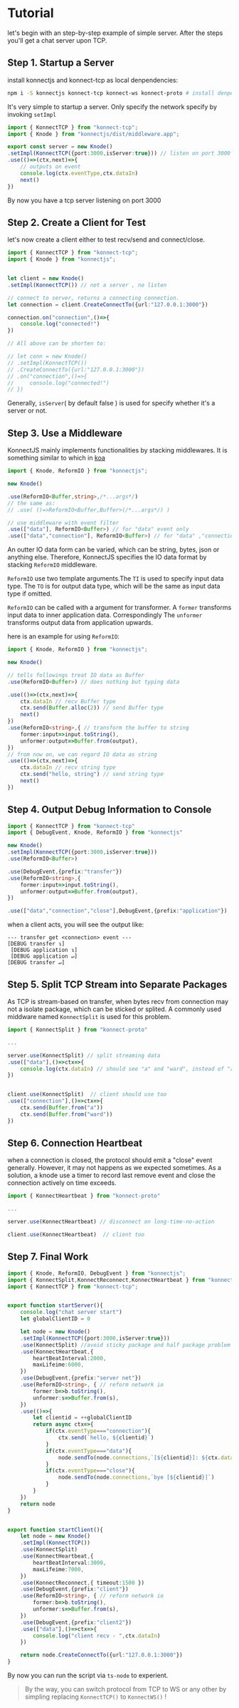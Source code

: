 # Tutorial
let's begin with an step-by-step example of simple server. After the steps you'll get a chat server upon TCP.
## Step 1. Startup a Server
install konnectjs and konnect-tcp as local denpendencies:
```bash
npm i -S konnectjs konnect-tcp konnect-ws konnect-proto # install denpendencies locally
```
It's very simple to startup a server. Only specify the network specify by invoking `setImpl`
```typescript
import { KonnectTCP } from "konnect-tcp";
import { Knode } from "konnectjs/dist/middleware.app";

export const server = new Knode()
.setImpl(KonnectTCP({port:3000,isServer:true})) // listen on port 3000
.use(()=>(ctx,next)=>{
    // outputs on event
    console.log(ctx.eventType,ctx.dataIn)
    next()
})


```
By now you have a tcp server listening on port 3000

## Step 2. Create a Client for Test
let's now create a client either to test recv/send and connect/close.
```typescript
import { KonnectTCP } from "konnect-tcp";
import { Knode } from "konnectjs";


let client = new Knode()
.setImpl(KonnectTCP()) // not a server , no listen

// connect to server, returns a connecting connection.
let connection = client.CreateConnectTo({url:"127.0.0.1:3000"})

connection.on("connection",()=>{
    console.log("connected!")
})

// All above can be shorten to:

// let conn = new Knode()
// .setImpl(KonnectTCP())
// .CreateConnectTo({url:"127.0.0.1:3000"})
// .on("connection",()=>{
//     console.log("connected!")
// })

```
Generally, `isServer`( by default false ) is used for specify whether it's a server or not.

## Step 3. Use a Middleware
KonnectJS mainly implements functionalities by stacking middlewares. It is something similar to which in [koa](https://github.com/koajs/koa)
```typescript
import { Knode, ReformIO } from "konnectjs";

new Knode()

.use(ReformIO<Buffer,string>,/*...args*/)
// the same as:
// .use( ()=>ReformIO<Buffer,Buffer>(/*...args*/) )

// use middleware with event filter
.use(["data"], ReformIO<Buffer>) // for "data" event only
.use(["data","connection"], ReformIO<Buffer>) // for "data" ,"connection" only

```
An outter IO data form can be varied, which can be string, bytes, json or anything else. Therefore, KonnectJS specifies the IO data format by stacking `ReformIO` middleware.

`ReformIO` use two template arguments.The `TI` is used to specify input data type. The `TO` is for output data type, which will be the same as input data type if omitted.

`ReformIO` can be called with a argument for transformer. A `former` transforms input data to inner application data. Correspondingly The `unformer` transforms output data from application upwards.

here is an example for using `ReformIO`:
```typescript
import { Knode, ReformIO } from "konnectjs";

new Knode()

// tells followings treat IO data as Buffer
.use(ReformIO<Buffer>) // does nothing but typing data

.use(()=>(ctx,next)=>{
    ctx.dataIn // recv Buffer type
    ctx.send(Buffer.alloc(2)) // send Buffer type
    next()
})
.use(ReformIO<string>,{ // transform the buffer to string
    former:input=>input.toString(),
    unformer:output=>Buffer.from(output),
})
// from now on, we can regard IO data as string
.use(()=>(ctx,next)=>{
    ctx.dataIn // recv string type
    ctx.send("hello, string") // send string type
    next()
})
```
## Step 4. Output Debug Information to Console
```typescript
import { KonnectTCP } from "konnect-tcp"
import { DebugEvent, Knode, ReformIO } from "konnectjs"

new Knode()
.setImpl(KonnectTCP({port:3000,isServer:true}))
.use(ReformIO<Buffer>)

.use(DebugEvent,{prefix:"transfer"})
.use(ReformIO<string>,{
    former:input=>input.toString(),
    unformer:output=>Buffer.from(output),
})

.use(["data","connection","close"],DebugEvent,{prefix:"application"})
```
when a client acts, you will see the output like:
```
--- transfer get <connection> event ---
[DEBUG transfer ↴]
 [DEBUG application ↴]
 [DEBUG application ↵]
[DEBUG transfer ↵]
```
## Step 5. Split TCP Stream into Separate Packages
As TCP is stream-based on transfer, when bytes recv from connection may not a isolate package, which can be sticked or splited. A commonly used middware named `KonnectSplit` is used for this problem.

```typescript
import { KonnectSplit } from "konnect-proto"

...

server.use(KonnectSplit) // split streaming data
.use(["data"],()=>ctx=>{
    console.log(ctx.dataIn) // should see "a" and "ward", instead of "award"
})


client.use(KonnectSplit)  // client should use too
.use(["connection"],()=>ctx=>{
    ctx.send(Buffer.from("a"))
    ctx.send(Buffer.from("ward"))
})
```

## Step 6. Connection Heartbeat
when a connection is closed, the protocol should emit a "close" event generally. However, it may not happens as we expected sometimes. As a solution, a knode use a timer to record last remove event and close the connection actively on time exceeds.
```typescript
import { KonnectHeartbeat } from "konnect-proto"

...

server.use(KonnectHeartbeat) // disconnect on long-time-no-action

client.use(KonnectHeartbeat)  // client too
```

## Step 7. Final Work
```typescript
import { Knode, ReformIO, DebugEvent } from "konnectjs";
import { KonnectSplit,KonnectReconnect,KonnectHeartbeat } from "konnect-proto";
import { KonnectTCP } from "konnect-tcp";


export function startServer(){
    console.log("chat server start")
    let globalClientID = 0

    let node = new Knode()
    .setImpl(KonnectTCP({port:3000,isServer:true}))
    .use(KonnectSplit) //avoid sticky package and half package problem
    .use(KonnectHeartbeat,{
        heartBeatInterval:2000,
        maxLifeime:6000,
    })
    .use(DebugEvent,{prefix:"server net"})
    .use(ReformIO<string>, { // reform network io
        former:b=>b.toString(),
        unformer:s=>Buffer.from(s),
    })
    .use(()=>{
        let clientid = ++globalClientID
        return async ctx=>{
            if(ctx.eventType==="connection"){
                ctx.send(`hello, ${clientid}`)
            }
            if(ctx.eventType==="data"){
                node.sendTo(node.connections,`[${clientid}]: ${ctx.dataIn}`)
            }
            if(ctx.eventType==="close"){
                node.sendTo(node.connections,`bye [${clientid}]`)
            }
        }
    })
    return node
}


export function startClient(){
    let node = new Knode()
    .setImpl(KonnectTCP())
    .use(KonnectSplit)
    .use(KonnectHeartbeat,{
        heartBeatInterval:3000,
        maxLifeime:7000,
    })
    .use(KonnectReconnect,{ timeout:1500 })
    .use(DebugEvent,{prefix:"client"})
    .use(ReformIO<string>, { // reform network io
        former:b=>b.toString(),
        unformer:s=>Buffer.from(s),
    })
    .use(DebugEvent,{prefix:"client2"})
    .use(["data"],()=>ctx=>{
        console.log("client recv - ",ctx.dataIn)
    })

    return node.CreateConnectTo({url:"127.0.0.1:3000"})
}

```
By now you can run the script via `ts-node` to experient.


> By the way, you can switch protocol from TCP to WS or any other by simpling replacing `KonnectTCP()` to `KonnectWS()` !

